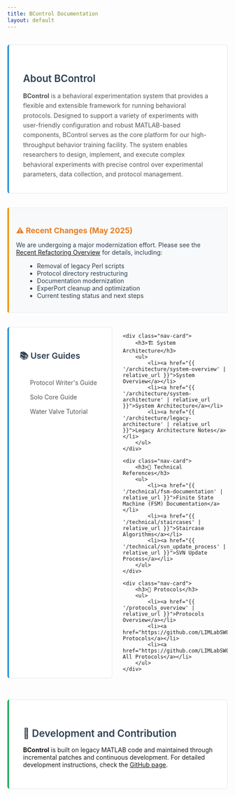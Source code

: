 ```yaml
---
title: BControl Documentation
layout: default
---
```


<div class="intro-section">
    <h2>About BControl</h2>
    <p><strong>BControl</strong> is a behavioral experimentation system that provides a flexible and extensible framework for running behavioral protocols. Designed to support a variety of experiments with user-friendly configuration and robust MATLAB-based components, BControl serves as the core platform for our high-throughput behavior training facility. The system enables researchers to design, implement, and execute complex behavioral experiments with precise control over experimental parameters, data collection, and protocol management.</p>
</div>

<div class="warning-banner">
    <h3>⚠️ Recent Changes (May 2025)</h3>
    <p>We are undergoing a major modernization effort. Please see the <a href="{{ '/recent-refactoring/README' | relative_url }}">Recent Refactoring Overview</a> for details, including:</p>
    <ul style="margin-top: 0.5rem; margin-left: 1.5rem;">
        <li>Removal of legacy Perl scripts</li>
        <li>Protocol directory restructuring</li>
        <li>Documentation modernization</li>
        <li>ExperPort cleanup and optimization</li>
        <li>Current testing status and next steps</li>
    </ul>
</div>

<div class="nav-grid">
    <div class="nav-card">
        <h3>📚 User Guides</h3>
        <ul>
            <li><a href="{{ '/guides/protocol-writers-guide' | relative_url }}">Protocol Writer's Guide</a></li>
            <li><a href="{{ '/guides/solo-core-guide' | relative_url }}">Solo Core Guide</a></li>
            <li><a href="{{ '/guides/water-valve-tutorial' | relative_url }}">Water Valve Tutorial</a></li>
        </ul>
    </div>

    <div class="nav-card">
        <h3>🏗️ System Architecture</h3>
        <ul>
            <li><a href="{{ '/architecture/system-overview' | relative_url }}">System Overview</a></li>
            <li><a href="{{ '/architecture/system-architecture' | relative_url }}">System Architecture</a></li>
            <li><a href="{{ '/architecture/legacy-architecture' | relative_url }}">Legacy Architecture Notes</a></li>
        </ul>
    </div>

    <div class="nav-card">
        <h3>🔧 Technical References</h3>
        <ul>
            <li><a href="{{ '/technical/fsm-documentation' | relative_url }}">Finite State Machine (FSM) Documentation</a></li>
            <li><a href="{{ '/technical/staircases' | relative_url }}">Staircase Algorithms</a></li>
            <li><a href="{{ '/technical/svn_update_process' | relative_url }}">SVN Update Process</a></li>
        </ul>
    </div>

    <div class="nav-card">
        <h3>🧪 Protocols</h3>
        <ul>
            <li><a href="{{ '/protocols_overview' | relative_url }}">Protocols Overview</a></li>
            <li><a href="https://github.com/LIMLabSWC/ratter/tree/main/Protocols/@ArpitCentrePokeTraining">Training Protocols</a></li>
            <li><a href="https://github.com/LIMLabSWC/ratter/tree/main/Protocols">Browse All Protocols</a></li>
        </ul>
    </div>
</div>

<div class="quick-start">
    <h2>🤝 Development and Contribution</h2>
    <p><strong>BControl</strong> is built on legacy MATLAB code and maintained through incremental patches and continuous development. For detailed development instructions, check the <a href="https://github.com/LIMLabSWC/ratter">GitHub page</a>.</p>
</div>

<style>
.intro-section {
    background: white;
    border: 1px solid #e1e8ed;
    border-radius: 6px;
    padding: 2rem;
    margin: 2rem 0;
    border-left: 4px solid #3498db;
}

.intro-section h2 {
    color: #2c3e50;
    margin-bottom: 1rem;
    font-size: 1.4rem;
    font-weight: 600;
}

.intro-section p {
    color: #555;
    line-height: 1.6;
    margin: 0;
}

.warning-banner {
    background: #f8f9fa;
    border: 1px solid #e9ecef;
    border-left: 4px solid #f39c12;
    border-radius: 4px;
    padding: 1rem;
    margin: 2rem 0;
    color: #2c3e50;
}

.warning-banner h3 {
    color: #e67e22;
    margin-bottom: 0.5rem;
    font-size: 1.1rem;
}

.nav-grid {
    display: grid;
    grid-template-columns: repeat(2, 1fr);
    gap: 1.5rem;
    margin-bottom: 3rem;
}

.nav-card {
    background: white;
    border: 1px solid #e1e8ed;
    border-radius: 6px;
    padding: 1.5rem;
    transition: border-color 0.2s ease;
    border-left: 4px solid #3498db;
    min-height: 200px;
    display: flex;
    flex-direction: column;
}

.nav-card:hover {
    border-color: #3498db;
}

.nav-card h3 {
    color: #2c3e50;
    margin-bottom: 1rem;
    font-size: 1.2rem;
    font-weight: 600;
}

.nav-card ul {
    list-style: none;
}

.nav-card li {
    margin-bottom: 0.5rem;
}

.nav-card a {
    color: #555;
    text-decoration: none;
    padding: 0.25rem 0;
    display: block;
    border-radius: 4px;
    transition: all 0.2s ease;
}

.nav-card a:hover {
    color: #3498db;
    background-color: #f8f9fa;
}

.quick-start {
    background: white;
    border: 1px solid #e1e8ed;
    border-radius: 6px;
    padding: 2rem;
    margin-bottom: 2rem;
    border-left: 4px solid #27ae60;
}

.quick-start h2 {
    color: #2c3e50;
    margin-bottom: 1rem;
    font-size: 1.4rem;
    font-weight: 600;
}

@media (max-width: 768px) {
    .nav-grid {
        grid-template-columns: 1fr;
    }
    
    .nav-card {
        min-height: auto;
    }
}
</style>
